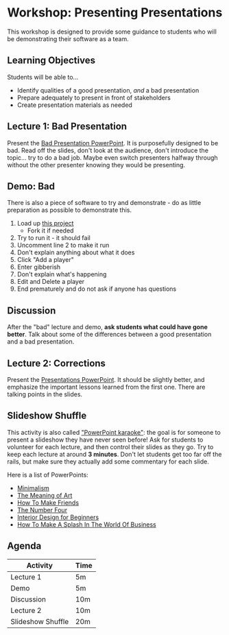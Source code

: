 # Workshop: Presenting Presentations
This workshop is designed to provide some guidance to students who will be demonstrating their software as a team.

## Learning Objectives
Students will be able to...

- Identify qualities of a good presentation, _and_ a bad presentation
- Prepare adequately to present in front of stakeholders
- Create presentation materials as needed

## Lecture 1: Bad Presentation
Present the [Bad Presentation PowerPoint](BadPresentation.pptx). It is purposefully designed to be bad. Read off the slides, don't look at the audience, don't introduce the topic... try to do a bad job. Maybe even switch presenters halfway through without the other presenter knowing they would be presenting.

## Demo: Bad
There is also a piece of software to try and demonstrate - do as little preparation as possible to demonstrate this.

1. Load up [this project](https://replit.com/@JosephMaxwell/Chase-Project#app.js)
    - Fork it if needed
1. Try to run it - it should fail
1. Uncomment line 2 to make it run
1. Don't explain anything about what it does
1. Click "Add a player"
1. Enter gibberish
1. Don't explain what's happening
1. Edit and Delete a player
1. End prematurely and do not ask if anyone has questions

## Discussion
After the "bad" lecture and demo, **ask students what could have gone better**. Talk about some of the differences between a good presentation and a bad presentation.

## Lecture 2: Corrections
Present the [Presentations PowerPoint](Presentations.pptx). It should be slightly better, and emphasize the important lessons learned from the first one. There are talking points in the slides.

## Slideshow Shuffle
This activity is also called ["PowerPoint karaoke"](https://en.wikipedia.org/wiki/PowerPoint_karaoke): the goal is for someone to present a slideshow they have never seen before! Ask for students to volunteer for each lecture, and then control their slides as they go. Try to keep each lecture at around **3 minutes**. Don't let students get too far off the rails, but make sure they actually add some commentary for each slide.

Here is a list of PowerPoints:

- [Minimalism](ShuffleSlides/Minimalism.pptx)
- [The Meaning of Art](ShuffleSlides/Art.pptx)
- [How To Make Friends](ShuffleSlides/Friends.pptx)
- [The Number Four](ShuffleSlides/Four.pptx)
- [Interior Design for Beginners](ShuffleSlides/InteriorDesign.pptx)
- [How To Make A Splash In The World Of Business](ShuffleSlides/Business.pptx)

## Agenda

| Activity | Time |
|-|-|
| Lecture 1 | 5m |
| Demo | 5m |
| Discussion | 10m |
| Lecture 2 | 10m |
| Slideshow Shuffle | 20m |

